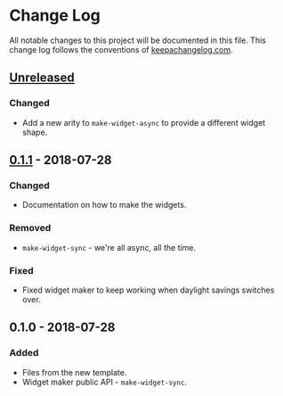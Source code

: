 # Change Log
All notable changes to this project will be documented in this file. This change log follows the conventions of [keepachangelog.com](http://keepachangelog.com/).

## [Unreleased]
### Changed
- Add a new arity to `make-widget-async` to provide a different widget shape.

## [0.1.1] - 2018-07-28
### Changed
- Documentation on how to make the widgets.

### Removed
- `make-widget-sync` - we're all async, all the time.

### Fixed
- Fixed widget maker to keep working when daylight savings switches over.

## 0.1.0 - 2018-07-28
### Added
- Files from the new template.
- Widget maker public API - `make-widget-sync`.

[Unreleased]: https://github.com/your-name/myproject/compare/0.1.1...HEAD
[0.1.1]: https://github.com/your-name/myproject/compare/0.1.0...0.1.1
